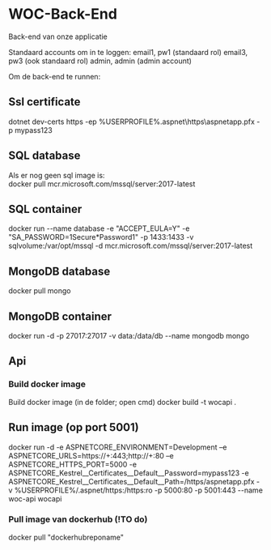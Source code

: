 # WOC-Back-End 

Back-end van onze applicatie

Standaard accounts om in te loggen:
email1, pw1 (standaard rol)
email3, pw3 (ook standaard rol)
admin, admin (admin account)

Om de back-end te runnen:

## Ssl certificate   
dotnet dev-certs https -ep %USERPROFILE%\.aspnet\https\aspnetapp.pfx -p mypass123  

## SQL database 
Als er nog geen sql image is:   
docker pull mcr.microsoft.com/mssql/server:2017-latest  

## SQL container
docker run --name database -e "ACCEPT_EULA=Y" -e "SA_PASSWORD=1Secure*Password1" -p 1433:1433 -v sqlvolume:/var/opt/mssql -d mcr.microsoft.com/mssql/server:2017-latest

## MongoDB database
docker pull mongo

## MongoDB container
docker run -d -p 27017:27017 -v data:/data/db --name mongodb mongo

## Api  
### Build docker image
Build docker image (in de folder; open cmd)
docker build -t wocapi . 

## Run image (op port 5001)
docker run -d -e ASPNETCORE_ENVIRONMENT=Development –e ASPNETCORE_URLS=https://+:443;http://+:80 –e ASPNETCORE_HTTPS_PORT=5000  -e ASPNETCORE_Kestrel__Certificates__Default__Password=mypass123  -e ASPNETCORE_Kestrel__Certificates__Default__Path=/https/aspnetapp.pfx -v %USERPROFILE%/.aspnet/https:/https:ro -p 5000:80 -p 5001:443 --name woc-api wocapi

### Pull image van dockerhub (!TO do)
docker pull "dockerhubreponame"